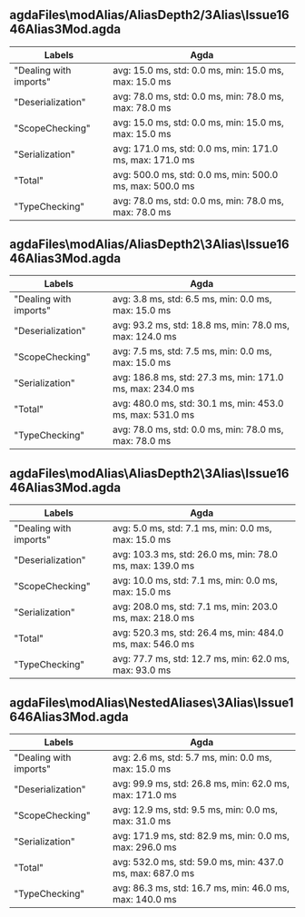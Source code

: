 # 
## agdaFiles\modAlias/AliasDepth2/3Alias\Issue1646Alias3Mod.agda

Labels|Agda
---|---
"Dealing with imports"|avg: 15.0 ms, std: 0.0 ms, min: 15.0 ms, max: 15.0 ms
"Deserialization"|avg: 78.0 ms, std: 0.0 ms, min: 78.0 ms, max: 78.0 ms
"ScopeChecking"|avg: 15.0 ms, std: 0.0 ms, min: 15.0 ms, max: 15.0 ms
"Serialization"|avg: 171.0 ms, std: 0.0 ms, min: 171.0 ms, max: 171.0 ms
"Total"|avg: 500.0 ms, std: 0.0 ms, min: 500.0 ms, max: 500.0 ms
"TypeChecking"|avg: 78.0 ms, std: 0.0 ms, min: 78.0 ms, max: 78.0 ms

## agdaFiles\modAlias/AliasDepth2\3Alias\Issue1646Alias3Mod.agda

Labels|Agda
---|---
"Dealing with imports"|avg: 3.8 ms, std: 6.5 ms, min: 0.0 ms, max: 15.0 ms
"Deserialization"|avg: 93.2 ms, std: 18.8 ms, min: 78.0 ms, max: 124.0 ms
"ScopeChecking"|avg: 7.5 ms, std: 7.5 ms, min: 0.0 ms, max: 15.0 ms
"Serialization"|avg: 186.8 ms, std: 27.3 ms, min: 171.0 ms, max: 234.0 ms
"Total"|avg: 480.0 ms, std: 30.1 ms, min: 453.0 ms, max: 531.0 ms
"TypeChecking"|avg: 78.0 ms, std: 0.0 ms, min: 78.0 ms, max: 78.0 ms

## agdaFiles\modAlias\AliasDepth2\3Alias\Issue1646Alias3Mod.agda

Labels|Agda
---|---
"Dealing with imports"|avg: 5.0 ms, std: 7.1 ms, min: 0.0 ms, max: 15.0 ms
"Deserialization"|avg: 103.3 ms, std: 26.0 ms, min: 78.0 ms, max: 139.0 ms
"ScopeChecking"|avg: 10.0 ms, std: 7.1 ms, min: 0.0 ms, max: 15.0 ms
"Serialization"|avg: 208.0 ms, std: 7.1 ms, min: 203.0 ms, max: 218.0 ms
"Total"|avg: 520.3 ms, std: 26.4 ms, min: 484.0 ms, max: 546.0 ms
"TypeChecking"|avg: 77.7 ms, std: 12.7 ms, min: 62.0 ms, max: 93.0 ms

## agdaFiles\modAlias\NestedAliases\3Alias\Issue1646Alias3Mod.agda

Labels|Agda
---|---
"Dealing with imports"|avg: 2.6 ms, std: 5.7 ms, min: 0.0 ms, max: 15.0 ms
"Deserialization"|avg: 99.9 ms, std: 26.8 ms, min: 62.0 ms, max: 171.0 ms
"ScopeChecking"|avg: 12.9 ms, std: 9.5 ms, min: 0.0 ms, max: 31.0 ms
"Serialization"|avg: 171.9 ms, std: 82.9 ms, min: 0.0 ms, max: 296.0 ms
"Total"|avg: 532.0 ms, std: 59.0 ms, min: 437.0 ms, max: 687.0 ms
"TypeChecking"|avg: 86.3 ms, std: 16.7 ms, min: 46.0 ms, max: 140.0 ms

